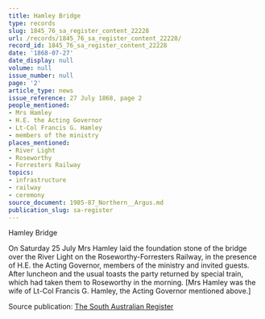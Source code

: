 ```yaml
---
title: Hamley Bridge
type: records
slug: 1845_76_sa_register_content_22228
url: /records/1845_76_sa_register_content_22228/
record_id: 1845_76_sa_register_content_22228
date: '1868-07-27'
date_display: null
volume: null
issue_number: null
page: '2'
article_type: news
issue_reference: 27 July 1868, page 2
people_mentioned:
- Mrs Hamley
- H.E. the Acting Governor
- Lt-Col Francis G. Hamley
- members of the ministry
places_mentioned:
- River Light
- Roseworthy
- Forresters Railway
topics:
- infrastructure
- railway
- ceremony
source_document: 1985-87_Northern__Argus.md
publication_slug: sa-register
---
```


Hamley Bridge

On Saturday 25 July Mrs Hamley laid the foundation stone of the bridge over the River Light on the Roseworthy-Forresters Railway, in the presence of H.E. the Acting Governor, members of the ministry and invited guests.  After luncheon and the usual toasts the party returned by special train, which had taken them to Roseworthy in the morning.  [Mrs Hamley was the wife of Lt-Col Francis G. Hamley, the Acting Governor mentioned above.]

Source publication: [The South Australian Register](/publications/sa-register/)
